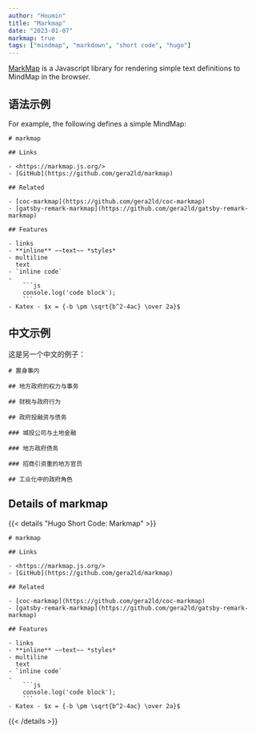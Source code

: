 ```yaml
---
author: "Houmin"
title: "Markmap"
date: "2023-01-07"
markmap: true
tags: ["mindmap", "markdown", "short code", "hugo"]
---
```


[MarkMap](https://markmap.js.org) is a Javascript library for rendering simple text definitions to MindMap in the browser.

## 语法示例

For example, the following defines a simple MindMap:

```markmap
# markmap

## Links

- <https://markmap.js.org/>
- [GitHub](https://github.com/gera2ld/markmap)

## Related

- [coc-markmap](https://github.com/gera2ld/coc-markmap)
- [gatsby-remark-markmap](https://github.com/gera2ld/gatsby-remark-markmap)

## Features

- links
- **inline** ~~text~~ *styles*
- multiline
  text
- `inline code`
-
    ```js
    console.log('code block');
    ```
- Katex - $x = {-b \pm \sqrt{b^2-4ac} \over 2a}$
```

## 中文示例

这是另一个中文的例子：

```markmap
# 置身事内

## 地方政府的权力与事务

## 财税与政府行为

## 政府投融资与债务

### 城投公司与土地金融

### 地方政府债务

### 招商引资重的地方官员

## 工业化中的政府角色

```

## Details of markmap

{{< details "Hugo Short Code: Markmap" >}}
```markmap
# markmap

## Links

- <https://markmap.js.org/>
- [GitHub](https://github.com/gera2ld/markmap)

## Related

- [coc-markmap](https://github.com/gera2ld/coc-markmap)
- [gatsby-remark-markmap](https://github.com/gera2ld/gatsby-remark-markmap)

## Features

- links
- **inline** ~~text~~ *styles*
- multiline
  text
- `inline code`
-
    ```js
    console.log('code block');
    ```
- Katex - $x = {-b \pm \sqrt{b^2-4ac} \over 2a}$
```
{{< /details >}}